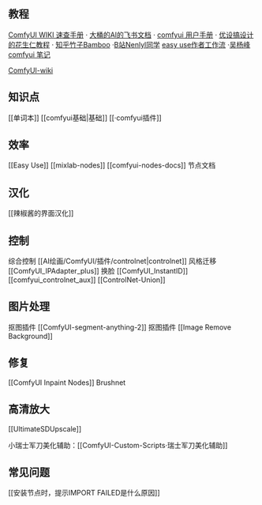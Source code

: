 ## 教程
[ComfyUI WIKI 速查手册](https://comfyui-wiki.com/zh-CN) · [大桶的AI的飞书文档](https://awelwc6s6jd.feishu.cn/docx/FEdzdotBXonIXcxoSFHccXQZnWh) · [comfyui 用户手册](https://www.comfyuidoc.com/zh/) · [优设搞设计的花生仁教程](https://www.uisdc.com/u/431422/publish/all) · [知乎竹子Bamboo](https://zhuanlan.zhihu.com/p/671593883) ·[B站Nenlyl同学](https://www.bilibili.com/video/BV1D7421N7xN/?spm_id_from=333.337.search-card.all.click&vd_source=81223299ca5d449a34daaab3e1102d1d)
[easy use作者工作流](https://github.com/yolain/ComfyUI-Yolain-Workflows?tab=readme-ov-file#1-11-%E9%87%8D%E7%BB%98%E6%89%A9%E5%9B%BE) ·[吴杨峰 comfyui 笔记](https://wuyangfeng.notion.site/ComfyUI-0ef3926bd6e842dc90faf5ca042d51fb#5c97fcee819e4744ac4873d79a338f41)

[ComfyUI-wiki](https://github.com/602387193c/ComfyUI-wiki)
## 知识点
 [[单词本]] 
 [[comfyui基础|基础]]
 [[·comfyui插件]] 




## 效率
[[Easy Use]]
[[mixlab-nodes]]
[[comfyui-nodes-docs]] 节点文档


## 汉化
[[辣椒酱的界面汉化]]

## 控制
综合控制 [[AI绘画/ComfyUI/插件/controlnet|controlnet]]
风格迁移 [[ComfyUI_IPAdapter_plus]]
换脸  [[ComfyUI_InstantID]]
[[comfyui_controlnet_aux]]
[[ControlNet-Union]]
## 图片处理
抠图插件 [[ComfyUI-segment-anything-2]]
抠图插件 [[Image Remove Background]]

## 修复
[[ComfyUI Inpaint Nodes]]
Brushnet

## 高清放大
[[UltimateSDUpscale]]


小瑞士军刀美化辅助：[[ComfyUI-Custom-Scripts·瑞士军刀美化辅助]] 






## 常见问题
[[安装节点时，提示IMPORT FAILED是什么原因]]
